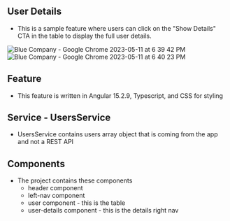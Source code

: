 ## User Details
- This is a sample feature where users can click on the "Show Details" CTA in the table to display the full user details.

![Blue Company - Google Chrome 2023-05-11 at 6 39 42 PM](https://github.com/eKICH/Angular/assets/73248530/c24c818d-349c-4ebf-b185-363aec2234d9)
![Blue Company - Google Chrome 2023-05-11 at 6 40 23 PM](https://github.com/eKICH/Angular/assets/73248530/4fe8d593-af61-41b6-a221-b683f089b07a)

## Feature
- This feature is written in Angular 15.2.9, Typescript, and CSS for styling

## Service - UsersService
- UsersService contains users array object that is coming from the app and not a REST API

## Components
- The project contains these components
  - header component
  - left-nav component
  - user component - this is the table
  - user-details component - this is the details right nav

